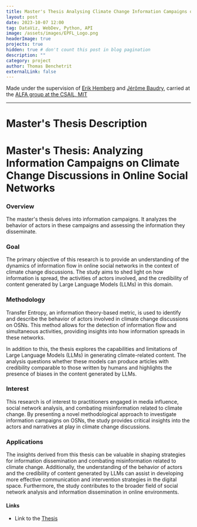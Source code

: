 ```yaml
---
title: Master's Thesis Analysing Climate Change Information Campaigns on Online Social Networks
layout: post
date: 2023-10-07 12:00
tag: DataViz, WebDev, Python, API
image: /assets/images/EPFL_Logo.png
headerImage: true
projects: true
hidden: true # don't count this post in blog pagination
description: ""
category: project
author: Thomas Benchetrit
externalLink: false
---
```


Made under the supervision of [Erik Hemberg](https://alfagroup.csail.mit.edu/erik) and [Jérôme Baudry](https://people.epfl.ch/jerome.baudry), carried at the [ALFA group at the CSAIL, MIT](https://alfagroup.csail.mit.edu/)

---

# Master's Thesis Description

# Master's Thesis: Analyzing Information Campaigns on Climate Change Discussions in Online Social Networks

### Overview
The master's thesis delves into information campaigns. It analyzes the behavior of actors in these campaigns and assessing the information they disseminate.

### Goal
The primary objective of this research is to provide an understanding of the dynamics of information flow in online social networks in the context of climate change discussions. The study aims to shed light on how information is spread, the activities of actors involved, and the credibility of content generated by Large Language Models (LLMs) in this domain.

### Methodology
Transfer Entropy, an information theory-based metric, is used to identify and describe the behavior of actors involved in climate change discussions on OSNs. This method allows for the detection of information flow and simultaneous activities, providing insights into how information spreads in these networks.

In addition to this, the thesis explores the capabilities and limitations of Large Language Models (LLMs) in generating climate-related content. The analysis questions whether these models can produce articles with credibility comparable to those written by humans and highlights the presence of biases in the content generated by LLMs.

### Interest
This research is of interest to practitioners engaged in media influence, social network analysis, and combating misinformation related to climate change. By presenting a novel methodological approach to investigate information campaigns on OSNs, the study provides critical insights into the actors and narratives at play in climate change discussions.

### Applications
The insights derived from this thesis can be valuable in shaping strategies for information dissemination and combating misinformation related to climate change. Additionally, the understanding of the behavior of actors and the credibility of content generated by LLMs can assist in developing more effective communication and intervention strategies in the digital space. Furthermore, the study contributes to the broader field of social network analysis and information dissemination in online environments.

#### Links
* Link to the [Thesis](/assets/projects/benchetrit_thomas_pdm.pdf)